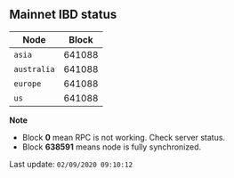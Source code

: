## **Mainnet** IBD status


Node | Block
--- | ---
`asia` | 641088
`australia` | 641088
`europe` | 641088
`us` | 641088


**Note**
* Block **0** mean RPC is not working. Check server status.
* Block **638591** means node is fully synchronized.


Last update: `02/09/2020 09:10:12`
